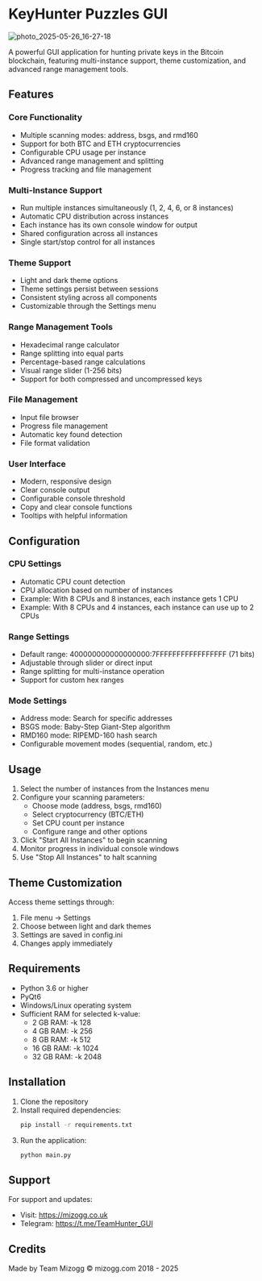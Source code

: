 # KeyHunter Puzzles GUI

![photo_2025-05-26_16-27-18](https://github.com/user-attachments/assets/c0ad7c30-d4fc-45fc-8c52-8377645bf7dd)

A powerful GUI application for hunting private keys in the Bitcoin blockchain, featuring multi-instance support, theme customization, and advanced range management tools.

## Features

### Core Functionality
- Multiple scanning modes: address, bsgs, and rmd160
- Support for both BTC and ETH cryptocurrencies
- Configurable CPU usage per instance
- Advanced range management and splitting
- Progress tracking and file management

### Multi-Instance Support
- Run multiple instances simultaneously (1, 2, 4, 6, or 8 instances)
- Automatic CPU distribution across instances
- Each instance has its own console window for output
- Shared configuration across all instances
- Single start/stop control for all instances

### Theme Support
- Light and dark theme options
- Theme settings persist between sessions
- Consistent styling across all components
- Customizable through the Settings menu

### Range Management Tools
- Hexadecimal range calculator
- Range splitting into equal parts
- Percentage-based range calculations
- Visual range slider (1-256 bits)
- Support for both compressed and uncompressed keys

### File Management
- Input file browser
- Progress file management
- Automatic key found detection
- File format validation

### User Interface
- Modern, responsive design
- Clear console output
- Configurable console threshold
- Copy and clear console functions
- Tooltips with helpful information

## Configuration

### CPU Settings
- Automatic CPU count detection
- CPU allocation based on number of instances
- Example: With 8 CPUs and 8 instances, each instance gets 1 CPU
- Example: With 8 CPUs and 4 instances, each instance can use up to 2 CPUs

### Range Settings
- Default range: 400000000000000000:7FFFFFFFFFFFFFFFFF (71 bits)
- Adjustable through slider or direct input
- Range splitting for multi-instance operation
- Support for custom hex ranges

### Mode Settings
- Address mode: Search for specific addresses
- BSGS mode: Baby-Step Giant-Step algorithm
- RMD160 mode: RIPEMD-160 hash search
- Configurable movement modes (sequential, random, etc.)

## Usage

1. Select the number of instances from the Instances menu
2. Configure your scanning parameters:
   - Choose mode (address, bsgs, rmd160)
   - Select cryptocurrency (BTC/ETH)
   - Set CPU count per instance
   - Configure range and other options
3. Click "Start All Instances" to begin scanning
4. Monitor progress in individual console windows
5. Use "Stop All Instances" to halt scanning

## Theme Customization

Access theme settings through:
1. File menu -> Settings
2. Choose between light and dark themes
3. Settings are saved in config.ini
4. Changes apply immediately

## Requirements

- Python 3.6 or higher
- PyQt6
- Windows/Linux operating system
- Sufficient RAM for selected k-value:
  - 2 GB RAM: -k 128
  - 4 GB RAM: -k 256
  - 8 GB RAM: -k 512
  - 16 GB RAM: -k 1024
  - 32 GB RAM: -k 2048

## Installation

1. Clone the repository
2. Install required dependencies:
   ```bash
   pip install -r requirements.txt
   ```
3. Run the application:
   ```bash
   python main.py
   ```

## Support

For support and updates:
- Visit: https://mizogg.co.uk
- Telegram: https://t.me/TeamHunter_GUI

## Credits

Made by Team Mizogg
© mizogg.com 2018 - 2025
